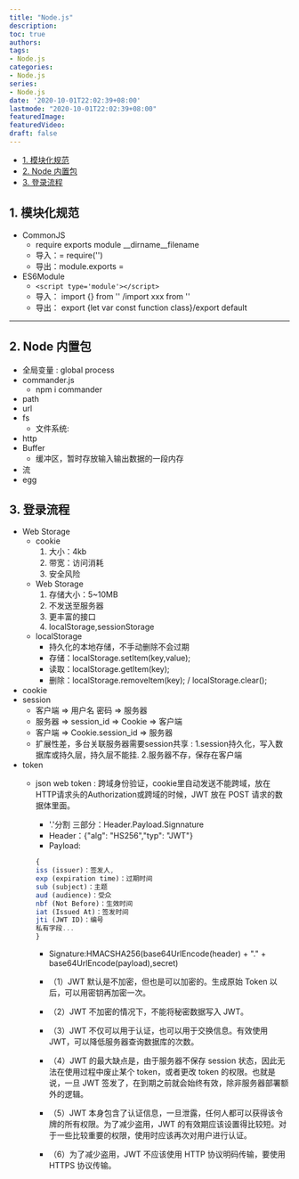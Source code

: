 ```yaml
---
title: "Node.js"
description:
toc: true
authors:
tags:
- Node.js
categories:
- Node.js
series:
- Node.js
date: '2020-10-01T22:02:39+08:00'
lastmode: "2020-10-01T22:02:39+08:00"
featuredImage:
featuredVideo:
draft: false
---
```

- [1. 模块化规范](#1-模块化规范)
- [2. Node 内置包](#2-node-内置包)
- [3. 登录流程](#3-登录流程)

## 1. 模块化规范

- CommonJS
  - require exports module __dirname__filename
  - 导入：= require('')
  - 导出：module.exports =
- ES6Module
  - ```<script type='module'></script>```
  - 导入： import {} from '' /import xxx from ''
  - 导出： export {let var const function class}/export default

---

## 2. Node 内置包

- 全局变量 : global process
- commander.js
  - npm i commander
- path
- url
- fs
  - 文件系统:
- http
- Buffer
  - 缓冲区，暂时存放输入输出数据的一段内存
- 流
- egg

## 3. 登录流程

- Web Storage
  - cookie
    1. 大小：4kb
    2. 带宽：访问消耗
    3. 安全风险
  - Web Storage
    1. 存储大小：5~10MB
    2. 不发送至服务器
    3. 更丰富的接口
    4. localStorage,sessionStorage
  - localStorage
    - 持久化的本地存储，不手动删除不会过期
    - 存储：localStorage.setItem(key,value);
    - 读取：localStorage.getItem(key);
    - 删除：localStorage.removeItem(key); / localStorage.clear();
- cookie
- session
  - 客户端 => 用户名 密码 => 服务器
  - 服务器 => session_id => Cookie => 客户端
  - 客户端 => Cookie.session_id => 服务器
  - 扩展性差，多台关联服务器需要session共享 : 1.session持久化，写入数据库或持久层，持久层不能挂. 2.服务器不存，保存在客户端
- token
  - json web token : 跨域身份验证，cookie里自动发送不能跨域，放在HTTP请求头的Authorization或跨域的时候，JWT 放在 POST 请求的数据体里面。
    - '.'分割 三部分：Header.Payload.Signnature
    - Header：{"alg": "HS256","typ": "JWT"}
    - Payload:

    ```js
    {
    iss (issuer)：签发人,
    exp (expiration time)：过期时间
    sub (subject)：主题
    aud (audience)：受众
    nbf (Not Before)：生效时间
    iat (Issued At)：签发时间
    jti (JWT ID)：编号
    私有字段...
    }
    ```

    - Signature:HMACSHA256(base64UrlEncode(header) + "." + base64UrlEncode(payload),secret)
    - （1）JWT 默认是不加密，但也是可以加密的。生成原始 Token 以后，可以用密钥再加密一次。

    - （2）JWT 不加密的情况下，不能将秘密数据写入 JWT。

    - （3）JWT 不仅可以用于认证，也可以用于交换信息。有效使用 JWT，可以降低服务器查询数据库的次数。

    - （4）JWT 的最大缺点是，由于服务器不保存 session 状态，因此无法在使用过程中废止某个 token，或者更改 token 的权限。也就是说，一旦 JWT 签发了，在到期之前就会始终有效，除非服务器部署额外的逻辑。

    - （5）JWT 本身包含了认证信息，一旦泄露，任何人都可以获得该令牌的所有权限。为了减少盗用，JWT 的有效期应该设置得比较短。对于一些比较重要的权限，使用时应该再次对用户进行认证。

    - （6）为了减少盗用，JWT 不应该使用 HTTP 协议明码传输，要使用 HTTPS 协议传输。
